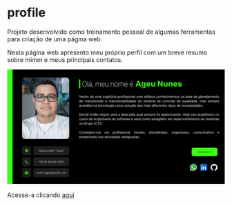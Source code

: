 # profile

Projeto desenvolvido como treinamento pessoal de algumas ferramentas para criação de uma página web.

Nesta página web apresento meu próprio perfil com um breve resumo sobre mimm e meus principais contatos.

<img style="width: 600px" src="https://github.com/AgeuNunes/profile/blob/main/layout/Profile.png">

Acesse-a clicando <a href="https://ageununes.github.io/profile/" rel="noreferrer noopener nofollow" target="_blank">aqui</a>